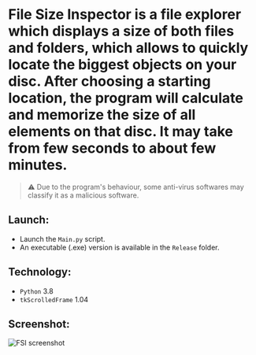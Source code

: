 # File Size Inspector is a file explorer which displays a size of both files and folders, which allows to quickly locate the biggest objects on your disc. After choosing a starting location, the program will calculate and memorize the size of all elements on that disc. It may take from few seconds to about few minutes.

> :warning: Due to the program's behaviour, some anti-virus softwares may classify it as a malicious software.

## Launch:  
* Launch the ```Main.py``` script.
* An executable (.exe) version is available in the ```Release``` folder.

## Technology:  
* ```Python``` 3.8  
* ```tkScrolledFrame``` 1.04  

## Screenshot:  
![FSI screenshot](https://user-images.githubusercontent.com/71539614/99140387-e6181600-2641-11eb-935b-e13804a9527c.png)
